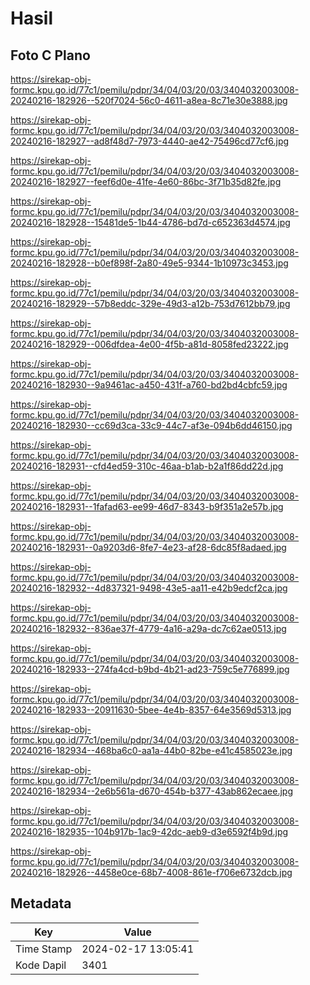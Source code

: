 # Hasil

## Foto C Plano

https://sirekap-obj-formc.kpu.go.id/77c1/pemilu/pdpr/34/04/03/20/03/3404032003008-20240216-182926--520f7024-56c0-4611-a8ea-8c71e30e3888.jpg

https://sirekap-obj-formc.kpu.go.id/77c1/pemilu/pdpr/34/04/03/20/03/3404032003008-20240216-182927--ad8f48d7-7973-4440-ae42-75496cd77cf6.jpg

https://sirekap-obj-formc.kpu.go.id/77c1/pemilu/pdpr/34/04/03/20/03/3404032003008-20240216-182927--feef6d0e-41fe-4e60-86bc-3f71b35d82fe.jpg

https://sirekap-obj-formc.kpu.go.id/77c1/pemilu/pdpr/34/04/03/20/03/3404032003008-20240216-182928--15481de5-1b44-4786-bd7d-c652363d4574.jpg

https://sirekap-obj-formc.kpu.go.id/77c1/pemilu/pdpr/34/04/03/20/03/3404032003008-20240216-182928--b0ef898f-2a80-49e5-9344-1b10973c3453.jpg

https://sirekap-obj-formc.kpu.go.id/77c1/pemilu/pdpr/34/04/03/20/03/3404032003008-20240216-182929--57b8eddc-329e-49d3-a12b-753d7612bb79.jpg

https://sirekap-obj-formc.kpu.go.id/77c1/pemilu/pdpr/34/04/03/20/03/3404032003008-20240216-182929--006dfdea-4e00-4f5b-a81d-8058fed23222.jpg

https://sirekap-obj-formc.kpu.go.id/77c1/pemilu/pdpr/34/04/03/20/03/3404032003008-20240216-182930--9a9461ac-a450-431f-a760-bd2bd4cbfc59.jpg

https://sirekap-obj-formc.kpu.go.id/77c1/pemilu/pdpr/34/04/03/20/03/3404032003008-20240216-182930--cc69d3ca-33c9-44c7-af3e-094b6dd46150.jpg

https://sirekap-obj-formc.kpu.go.id/77c1/pemilu/pdpr/34/04/03/20/03/3404032003008-20240216-182931--cfd4ed59-310c-46aa-b1ab-b2a1f86dd22d.jpg

https://sirekap-obj-formc.kpu.go.id/77c1/pemilu/pdpr/34/04/03/20/03/3404032003008-20240216-182931--1fafad63-ee99-46d7-8343-b9f351a2e57b.jpg

https://sirekap-obj-formc.kpu.go.id/77c1/pemilu/pdpr/34/04/03/20/03/3404032003008-20240216-182931--0a9203d6-8fe7-4e23-af28-6dc85f8adaed.jpg

https://sirekap-obj-formc.kpu.go.id/77c1/pemilu/pdpr/34/04/03/20/03/3404032003008-20240216-182932--4d837321-9498-43e5-aa11-e42b9edcf2ca.jpg

https://sirekap-obj-formc.kpu.go.id/77c1/pemilu/pdpr/34/04/03/20/03/3404032003008-20240216-182932--836ae37f-4779-4a16-a29a-dc7c62ae0513.jpg

https://sirekap-obj-formc.kpu.go.id/77c1/pemilu/pdpr/34/04/03/20/03/3404032003008-20240216-182933--274fa4cd-b9bd-4b21-ad23-759c5e776899.jpg

https://sirekap-obj-formc.kpu.go.id/77c1/pemilu/pdpr/34/04/03/20/03/3404032003008-20240216-182933--20911630-5bee-4e4b-8357-64e3569d5313.jpg

https://sirekap-obj-formc.kpu.go.id/77c1/pemilu/pdpr/34/04/03/20/03/3404032003008-20240216-182934--468ba6c0-aa1a-44b0-82be-e41c4585023e.jpg

https://sirekap-obj-formc.kpu.go.id/77c1/pemilu/pdpr/34/04/03/20/03/3404032003008-20240216-182934--2e6b561a-d670-454b-b377-43ab862ecaee.jpg

https://sirekap-obj-formc.kpu.go.id/77c1/pemilu/pdpr/34/04/03/20/03/3404032003008-20240216-182935--104b917b-1ac9-42dc-aeb9-d3e6592f4b9d.jpg

https://sirekap-obj-formc.kpu.go.id/77c1/pemilu/pdpr/34/04/03/20/03/3404032003008-20240216-182926--4458e0ce-68b7-4008-861e-f706e6732dcb.jpg


## Metadata

| Key        | Value               |
| ---------- | ------------------- |
| Time Stamp | 2024-02-17 13:05:41 |
| Kode Dapil | 3401                |



